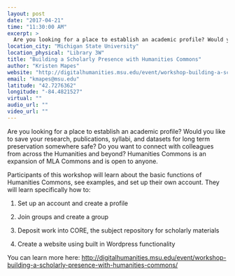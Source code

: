 ```yaml
---
layout: post
date: "2017-04-21"
time: "11:30:00 AM"
excerpt: >
  Are you looking for a place to establish an academic profile? Would you like to save your research, publications, syllabi, and datasets for ...
location_city: "Michigan State University"
location_physical: "Library 3W"
title: "Building a Scholarly Presence with Humanities Commons"
author: "Kristen Mapes"
website: "http://digitalhumanities.msu.edu/event/workshop-building-a-scholarly-presence-with-humanities-commons/"
email: "kmapes@msu.edu"
latitude: "42.7276362"
longitude: "-84.4821527"
virtual: ""
audio_url: ""
video_url: ""
---
```


Are you looking for a place to establish an academic profile? Would you like to save your research, publications, syllabi, and datasets for long term preservation somewhere safe? Do you want to connect with colleagues from across the Humanities and beyond? Humanities Commons is an expansion of MLA Commons and is open to anyone.

Participants of this workshop will learn about the basic functions of Humanities Commons, see examples, and set up their own account. They will learn specifically how to:

1) Set up an account and create a profile

2) Join groups and create a group

3) Deposit work into CORE, the subject repository for scholarly materials

4) Create a website using built in Wordpress functionality

You can learn more here: <http://digitalhumanities.msu.edu/event/workshop-building-a-scholarly-presence-with-humanities-commons/>
